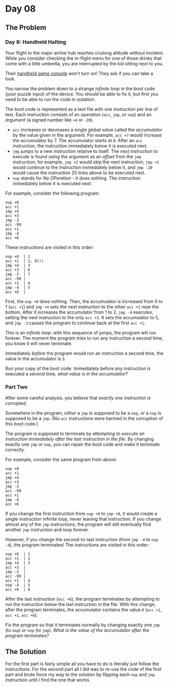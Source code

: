 # Day 08

## The Problem

### Day 8: Handheld Halting

Your flight to the major airline hub reaches cruising altitude without incident. While you consider checking the in-flight menu for one of those drinks that come with a little umbrella, you are interrupted by the kid sitting next to you.

Their [handheld game console](https://en.wikipedia.org/wiki/Handheld_game_console) won't turn on! They ask if you can take a look.

You narrow the problem down to a strange _infinite loop_ in the <span title="A trendy new line of encrypted footwear?">boot code</span> (your puzzle input) of the device. You should be able to fix it, but first you need to be able to run the code in isolation.

The boot code is represented as a text file with one _instruction_ per line of text. Each instruction consists of an _operation_ (`acc`, `jmp`, or `nop`) and an _argument_ (a signed number like `+4` or `-20`).

*   `acc` increases or decreases a single global value called the _accumulator_ by the value given in the argument. For example, `acc +7` would increase the accumulator by 7\. The accumulator starts at `0`. After an `acc` instruction, the instruction immediately below it is executed next.
*   `jmp` _jumps_ to a new instruction relative to itself. The next instruction to execute is found using the argument as an _offset_ from the `jmp` instruction; for example, `jmp +2` would skip the next instruction, `jmp +1` would continue to the instruction immediately below it, and `jmp -20` would cause the instruction 20 lines above to be executed next.
*   `nop` stands for _No OPeration_ - it does nothing. The instruction immediately below it is executed next.

For example, consider the following program:

    nop +0
    acc +1
    jmp +4
    acc +3
    jmp -3
    acc -99
    acc +1
    jmp -4
    acc +6

These instructions are visited in this order:

    nop +0  | 1
    acc +1  | 2, 8(!)
    jmp +4  | 3
    acc +3  | 6
    jmp -3  | 7
    acc -99 |
    acc +1  | 4
    jmp -4  | 5
    acc +6  |

First, the `nop +0` does nothing. Then, the accumulator is increased from 0 to 1 (`acc +1`) and `jmp +4` sets the next instruction to the other `acc +1` near the bottom. After it increases the accumulator from 1 to 2, `jmp -4` executes, setting the next instruction to the only `acc +3`. It sets the accumulator to 5, and `jmp -3` causes the program to continue back at the first `acc +1`.

This is an _infinite loop_: with this sequence of jumps, the program will run forever. The moment the program tries to run any instruction a second time, you know it will never terminate.

Immediately _before_ the program would run an instruction a second time, the value in the accumulator is _`5`_.

Run your copy of the boot code. Immediately before any instruction is executed a second time, _what value is in the accumulator?_

### Part Two

After some careful analysis, you believe that _exactly one instruction is corrupted_.

Somewhere in the program, _either_ a `jmp` is supposed to be a `nop`, _or_ a `nop` is supposed to be a `jmp`. (No `acc` instructions were harmed in the corruption of this boot code.)

The program is supposed to terminate by _attempting to execute an instruction immediately after the last instruction in the file_. By changing exactly one `jmp` or `nop`, you can repair the boot code and make it terminate correctly.

For example, consider the same program from above:

    nop +0
    acc +1
    jmp +4
    acc +3
    jmp -3
    acc -99
    acc +1
    jmp -4
    acc +6

If you change the first instruction from `nop +0` to `jmp +0`, it would create a single-instruction infinite loop, never leaving that instruction. If you change almost any of the `jmp` instructions, the program will still eventually find another `jmp` instruction and loop forever.

However, if you change the second-to-last instruction (from `jmp -4` to `nop -4`), the program terminates! The instructions are visited in this order:

    nop +0  | 1
    acc +1  | 2
    jmp +4  | 3
    acc +3  |
    jmp -3  |
    acc -99 |
    acc +1  | 4
    nop -4  | 5
    acc +6  | 6

After the last instruction (`acc +6`), the program terminates by attempting to run the instruction below the last instruction in the file. With this change, after the program terminates, the accumulator contains the value _`8`_ (`acc +1`, `acc +1`, `acc +6`).

Fix the program so that it terminates normally by changing exactly one `jmp` (to `nop`) or `nop` (to `jmp`). _What is the value of the accumulator after the program terminates?_

## The Solution

For the first part is fairly simple all you have to do is literally just follow the instructions.
For the second part all I did was to re-use the code of the first part and brute force my way to the solution by flipping each `nop` and `jmp` instruction until I find the one that works.
